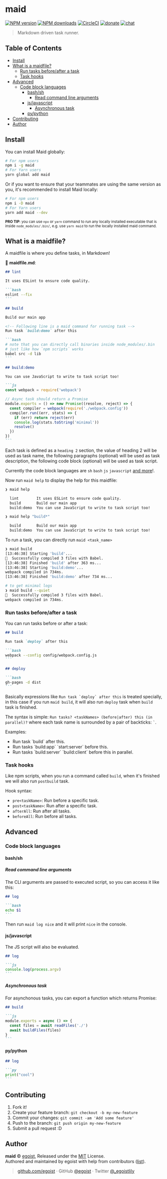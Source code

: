 
# maid

[![NPM version](https://img.shields.io/npm/v/maid.svg?style=flat)](https://npmjs.com/package/maid) [![NPM downloads](https://img.shields.io/npm/dm/maid.svg?style=flat)](https://npmjs.com/package/maid) [![CircleCI](https://circleci.com/gh/egoist/maid/tree/master.svg?style=shield)](https://circleci.com/gh/egoist/maid/tree/master)  [![donate](https://img.shields.io/badge/$-donate-ff69b4.svg?maxAge=2592000&style=flat)](https://github.com/egoist/donate) [![chat](https://img.shields.io/badge/chat-on%20discord-7289DA.svg?style=flat)](https://chat.egoist.moe)

> Markdown driven task runner.

## Table of Contents

<!-- START doctoc generated TOC please keep comment here to allow auto update -->
<!-- DON'T EDIT THIS SECTION, INSTEAD RE-RUN doctoc TO UPDATE -->


- [Install](#install)
- [What is a maidfile?](#what-is-a-maidfile)
  - [Run tasks before/after a task](#run-tasks-beforeafter-a-task)
  - [Task hooks](#task-hooks)
- [Advanced](#advanced)
  - [Code block languages](#code-block-languages)
    - [bash/sh](#bashsh)
      - [Read command line arguments](#read-command-line-arguments)
    - [js/javascript](#jsjavascript)
      - [Asynchronous task](#asynchronous-task)
    - [py/python](#pypython)
- [Contributing](#contributing)
- [Author](#author)

<!-- END doctoc generated TOC please keep comment here to allow auto update -->

## Install

You can install Maid globally:

```bash
# For npm users
npm i -g maid
# For Yarn users
yarn global add maid
```

Or if you want to ensure that your teammates are using the same version as you, it's recommended to install Maid locally:

```bash
# For npm users
npm i -D maid
# For Yarn users
yarn add maid --dev
```

<small>__PRO TIP__: you can use `npx` or `yarn` command to run any locally installed executable that is inside `node_modules/.bin/`, e.g. use `yarn maid` to run the locally installed maid command.</small>

## What is a maidfile?

A maidfile is where you define tasks, in Markdown!

📝 __maidfile.md__:

````markdown
## lint

It uses ESLint to ensure code quality.

```bash
eslint --fix
```

## build

Build our main app

<!-- Following line is a maid command for running task -->
Run task `build:demo` after this

```bash
# note that you can directly call binaries inside node_modules/.bin
# just like how `npm scripts` works
babel src -d lib
```

## build:demo

You can use JavaScript to write to task script too!

```js
const webpack = require('webpack')

// Async task should return a Promise
module.exports = () => new Promise((resolve, reject) => {
  const compiler = webpack(require('./webpack.config'))
  compiler.run((err, stats) => {
    if (err) return reject(err)
    console.log(stats.toString('minimal'))
    resolve()
  })
})
```
````

Each task is defined as a `heading 2` section, the value of heading 2 will be used as task name, the following paragraphs (optional) will be used as task description, the following code block (optional) will be used as task script. 

Currently the code block languages are `sh` `bash` `js` `javascript` [and more](#code-block-languages)!. 

Now run `maid help` to display the help for this maidfile:

```bash
❯ maid help

  lint        It uses ESLint to ensure code quality.
  build       Build our main app
  build:demo  You can use JavaScript to write to task script too!

❯ maid help "build*"

  build       Build our main app
  build:demo  You can use JavaScript to write to task script too!
```

To run a task, you can directly run `maid <task_name>`

```bash
❯ maid build
[13:46:38] Starting 'build'...
🎉  Successfully compiled 3 files with Babel.
[13:46:38] Finished 'build' after 363 ms...
[13:46:38] Starting 'build:demo'...
webpack compiled in 734ms.
[13:46:38] Finished 'build:demo' after 734 ms...

# to get minimal logs
❯ maid build --quiet
🎉  Successfully compiled 3 files with Babel.
webpack compiled in 734ms.
```

### Run tasks before/after a task

You can run tasks before or after a task:

````markdown
## build

Run task `deploy` after this

```bash
webpack --config config/webpack.config.js
```

## deploy

```bash
gh-pages -d dist
```
````

Basically expressions like <code>Run task &#x60;deploy&#x60; after this</code> is treated specially, in this case if you run `maid build`, it will also run `deploy` task when `build` task is finished.

The syntax is simple: `Run tasks? <taskNames> (before|after) this (in parallel)?` where each task name is surrounded by a pair of backticks: <code>`</code>.

Examples:

- Run task &#x60;build&#x60; after this.
- Run tasks &#x60;build:app&#x60; &#x60;start:server&#x60; before this.
- Run tasks &#x60;build:server&#x60; &#x60;build:client&#x60; before this in parallel.

### Task hooks

Like npm scripts, when you run a command called `build`, when it's finished we will also run `postbuild` task.

Hook syntax: 

- `pre<taskName>`: Run before a specific task.
- `post<taskName>`: Run after a specific task.
- `afterAll`: Run after all tasks.
- `beforeAll`: Run before all tasks.

## Advanced

### Code block languages

#### bash/sh

##### Read command line arguments

The CLI arguments are passed to executed script, so you can access it like this:

````markdown
## log

```bash
echo $1
```
````

Then run `maid log nice` and it will print `nice` in the console.

#### js/javascript

The JS script will also be evaluated.

````markdown
## log

```js
console.log(process.argv)
```
````

##### Asynchronous task

For asynchonous tasks, you can export a function which returns Promise:

````markdown
## build

```js
module.exports = async () => {
  const files = await readFiles('./')
  await buildFiles(files)
}
```
````

#### py/python

````markdown
## log

```py
print("cool")
```
````

## Contributing

1. Fork it!
2. Create your feature branch: `git checkout -b my-new-feature`
3. Commit your changes: `git commit -am 'Add some feature'`
4. Push to the branch: `git push origin my-new-feature`
5. Submit a pull request :D


## Author

**maid** © [egoist](https://github.com/egoist), Released under the [MIT](./LICENSE) License.<br>
Authored and maintained by egoist with help from contributors ([list](https://github.com/egoist/maid/contributors)).

> [github.com/egoist](https://github.com/egoist) · GitHub [@egoist](https://github.com/egoist) · Twitter [@_egoistlily](https://twitter.com/_egoistlily)

